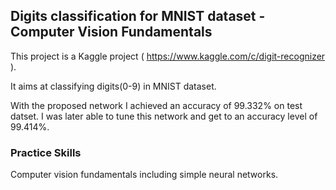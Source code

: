 ## Digits classification for MNIST dataset - Computer Vision Fundamentals<br/>

This project is a Kaggle project ( https://www.kaggle.com/c/digit-recognizer ).<br/>

It aims at classifying digits(0-9) in MNIST dataset.<br/>

With the proposed network I achieved an accuracy of 99.332% on test datset.  I was later able to tune this network and get to an accuracy level of 99.414%.<br/>

### Practice Skills<br/>
Computer vision fundamentals including simple neural networks.<br/>
